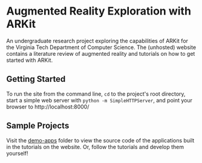 # Augmented Reality Exploration with ARKit

An undergraduate research project exploring the capabilities of ARKit for the Virginia Tech Department of Computer Science. The (unhosted) website contains a literature review of augmented reality and tutorials on how to get started with ARKit. 

## Getting Started
To run the site from the command line, `cd` to the project's root directory, start a simple web server with `python -m SimpleHTTPServer`, and point your browser to http://localhost:8000/

## Sample Projects
Visit the [demo-apps](https://github.com/pg8wood/ARKit-Research/tree/master/demo-apps) folder to view the source code of the applications built in the tutorials on the website. Or, follow the tutorials and develop them yourself!
